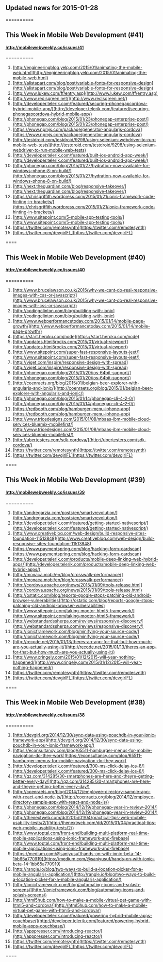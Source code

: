 ## Updated news for 2015-01-28 

==========
## This Week in Mobile Web Development (#41)
#### http://mobilewebweekly.co/issues/41

==========
  1. [http://engineeringblog.yelp.com/2015/01/animating-the-mobile-web.html](http://engineeringblog.yelp.com/2015/01/animating-the-mobile-web.html) 
  2. [http://alistapart.com/blog/post/variable-fonts-for-responsive-design](http://alistapart.com/blog/post/variable-fonts-for-responsive-design) 
  3. [http://www.lukew.com/ff/entry.asp](http://www.lukew.com/ff/entry.asp) 
  4. [http://www.redisgreen.net/](http://www.redisgreen.net/) 
  6. [http://developer.telerik.com/featured/securing-phonegapcordova-hybrid-mobile-app/](http://developer.telerik.com/featured/securing-phonegapcordova-hybrid-mobile-app/) 
  7. [http://phonegap.com/blog/2015/01/23/phonegap-enterprise-post/](http://phonegap.com/blog/2015/01/23/phonegap-enterprise-post/) 
  8. [https://www.npmjs.com/package/generator-angularjs-cordova](https://www.npmjs.com/package/generator-angularjs-cordova) 
  9. [http://testdroid.com/testdroid/9298/using-selenium-webdriver-to-run-mobile-web-tests](http://testdroid.com/testdroid/9298/using-selenium-webdriver-to-run-mobile-web-tests) 
  10. [http://developer.telerik.com/featured/built-ios-android-app-week/](http://developer.telerik.com/featured/built-ios-android-app-week/) 
  12. [http://phonegap.com/blog/2015/01/27/hydration-now-available-for-windows-phone-8-on-build/](http://phonegap.com/blog/2015/01/27/hydration-now-available-for-windows-phone-8-on-build/) 
  13. [http://next.theguardian.com/blog/responsive-takeover/](http://next.theguardian.com/blog/responsive-takeover/) 
  14. [https://chrisgriffith.wordpress.com/2015/01/21/ionic-framework-code-hinting-in-brackets/](https://chrisgriffith.wordpress.com/2015/01/21/ionic-framework-code-hinting-in-brackets/) 
  15. [http://www.sitepoint.com/5-mobile-app-testing-tools/](http://www.sitepoint.com/5-mobile-app-testing-tools/) 
  16. [https://twitter.com/remotesynth](https://twitter.com/remotesynth) 
  17. [https://twitter.com/devgirlFL](https://twitter.com/devgirlFL) 

====
## This Week in Mobile Web Development (#40)
#### http://mobilewebweekly.co/issues/40

==========
  1. [http://www.brucelawson.co.uk/2015/why-we-cant-do-real-responsive-images-with-css-or-javascript/](http://www.brucelawson.co.uk/2015/why-we-cant-do-real-responsive-images-with-css-or-javascript/) 
  2. [http://codingclinton.com/blog/building-with-ionic](http://codingclinton.com/blog/building-with-ionic) 
  3. [http://www.webperformancetoday.com/2015/01/14/mobile-page-growth/](http://www.webperformancetoday.com/2015/01/14/mobile-page-growth/) 
  4. [https://start.heroku.com/node](https://start.heroku.com/node) 
  6. [http://updates.html5rocks.com/2015/01/virtual-viewport](http://updates.html5rocks.com/2015/01/virtual-viewport) 
  7. [http://www.sitepoint.com/super-fast-responsive-layouts-jeet/](http://www.sitepoint.com/super-fast-responsive-layouts-jeet/) 
  8. [http://viget.com/inspire/responsive-design-with-spread](http://viget.com/inspire/responsive-design-with-spread) 
  9. [http://phonegap.com/blog/2015/01/20/ios-64bit-support/](http://phonegap.com/blog/2015/01/20/ios-64bit-support/) 
  10. [http://coenraets.org/blog/2015/01/belgian-beer-explorer-with-angularjs-and-ionic/](http://coenraets.org/blog/2015/01/belgian-beer-explorer-with-angularjs-and-ionic/) 
  11. [http://phonegap.com/blog/2015/01/14/phonegap-cli-4-2-0/](http://phonegap.com/blog/2015/01/14/phonegap-cli-4-2-0/) 
  12. [https://redbooth.com/blog/hamburger-menu-iphone-app](https://redbooth.com/blog/hamburger-menu-iphone-app) 
  13. [http://www.tricedesigns.com/2015/01/08/mbaas-ibm-mobile-cloud-services-bluemix-mobilefirst/](http://www.tricedesigns.com/2015/01/08/mbaas-ibm-mobile-cloud-services-bluemix-mobilefirst/) 
  14. [http://ubertesters.com/sdk-cordova/](http://ubertesters.com/sdk-cordova/) 
  15. [https://twitter.com/remotesynth](https://twitter.com/remotesynth) 
  16. [https://twitter.com/devgirlFL](https://twitter.com/devgirlFL) 

====
## This Week in Mobile Web Development (#39)
#### http://mobilewebweekly.co/issues/39

==========
  1. [http://andregarzia.com/posts/en/smartvrevolution/](http://andregarzia.com/posts/en/smartvrevolution/) 
  2. [http://developer.telerik.com/featured/getting-started-nativescript/](http://developer.telerik.com/featured/getting-started-nativescript/) 
  3. [http://www.creativebloq.com/web-design/build-responsive-sites-foundation-11513848](http://www.creativebloq.com/web-design/build-responsive-sites-foundation-11513848) 
  4. [https://www.paymentspring.com/blog/hacking-form-cardscan](https://www.paymentspring.com/blog/hacking-form-cardscan) 
  5. [http://developer.telerik.com/products/mobile-deep-linking-web-hybrid-apps/](http://developer.telerik.com/products/mobile-deep-linking-web-hybrid-apps/) 
  7. [http://monaca.mobi/en/blog/crosswalk-performance/](http://monaca.mobi/en/blog/crosswalk-performance/) 
  8. [http://cordova.apache.org/news/2015/01/09/tools-release.html](http://cordova.apache.org/news/2015/01/09/tools-release.html) 
  9. [http://ostatic.com/blog/reports-google-stops-patching-old-android-browser-vulnerabilities](http://ostatic.com/blog/reports-google-stops-patching-old-android-browser-vulnerabilities) 
  10. [http://www.sitepoint.com/taking-mootor-html5-framework/](http://www.sitepoint.com/taking-mootor-html5-framework/) 
  11. [http://webstandardssherpa.com/reviews/responsive-discovery/](http://webstandardssherpa.com/reviews/responsive-discovery/) 
  12. [http://ionicframework.com/blog/minifying-your-source-code/](http://ionicframework.com/blog/minifying-your-source-code/) 
  13. [http://recode.net/2015/01/13/theres-an-app-for-that-but-how-much-are-you-actually-using-it/](http://recode.net/2015/01/13/theres-an-app-for-that-but-how-much-are-you-actually-using-it/) 
  14. [http://www.cringely.com/2015/01/12/2015-will-year-nothing-happened/](http://www.cringely.com/2015/01/12/2015-will-year-nothing-happened/) 
  15. [https://twitter.com/remotesynth](https://twitter.com/remotesynth) 
  16. [https://twitter.com/devgirlFL](https://twitter.com/devgirlFL) 

====
## This Week in Mobile Web Development (#38)
#### http://mobilewebweekly.co/issues/38

==========
  1. [http://devgirl.org/2014/12/30/sync-data-using-pouchdb-in-your-ionic-framework-app/](http://devgirl.org/2014/12/30/sync-data-using-pouchdb-in-your-ionic-framework-app/) 
  2. [https://econsultancy.com/blog/65511-hamburger-menus-for-mobile-navigation-do-they-work](https://econsultancy.com/blog/65511-hamburger-menus-for-mobile-navigation-do-they-work) 
  3. [http://developer.telerik.com/featured/300-ms-click-delay-ios-8/](http://developer.telerik.com/featured/300-ms-click-delay-ios-8/) 
  4. [http://qz.com/314285/30-smartphones-are-here-and-theyre-getting-better-every-day/](http://qz.com/314285/30-smartphones-are-here-and-theyre-getting-better-every-day/) 
  5. [http://coenraets.org/blog/2014/12/employee-directory-sample-app-with-react-and-node-js/](http://coenraets.org/blog/2014/12/employee-directory-sample-app-with-react-and-node-js/) 
  6. [http://phonegap.com/blog/2014/12/19/phonegap-year-in-review-2014/](http://phonegap.com/blog/2014/12/19/phonegap-year-in-review-2014/) 
  7. [http://thenextweb.com/dd/2015/01/04/practical-tips-web-mobile-usability-tests/2/](http://thenextweb.com/dd/2015/01/04/practical-tips-web-mobile-usability-tests/2/) 
  8. [http://www.toptal.com/front-end/building-multi-platform-real-time-mobile-applications-using-ionic-framework-and-firebase](http://www.toptal.com/front-end/building-multi-platform-real-time-mobile-applications-using-ionic-framework-and-firebase) 
  9. [https://medium.com/@saniyusuf/hands-on-with-ionic-beta-14-1bb65a770919](https://medium.com/@saniyusuf/hands-on-with-ionic-beta-14-1bb65a770919) 
  10. [http://rangle.io/blog/two-ways-to-build-a-location-picker-for-a-mobile-angularjs-application/](http://rangle.io/blog/two-ways-to-build-a-location-picker-for-a-mobile-angularjs-application/) 
  11. [http://ionicframework.com/blog/automating-icons-and-splash-screens/](http://ionicframework.com/blog/automating-icons-and-splash-screens/) 
  12. [http://html5hub.com/how-to-make-a-mobile-virtual-pet-game-with-html5-and-cordova/](http://html5hub.com/how-to-make-a-mobile-virtual-pet-game-with-html5-and-cordova/) 
  13. [http://developer.telerik.com/featured/powering-hybrid-mobile-apps-couchbase/](http://developer.telerik.com/featured/powering-hybrid-mobile-apps-couchbase/) 
  14. [http://apppresser.com/introducing-reactor/](http://apppresser.com/introducing-reactor/) 
  15. [https://twitter.com/remotesynth](https://twitter.com/remotesynth) 
  16. [https://twitter.com/devgirlFL](https://twitter.com/devgirlFL) 

====
